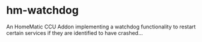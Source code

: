 # hm-watchdog
An HomeMatic CCU Addon implementing a watchdog functionality to restart certain services if they are identified to have crashed...
